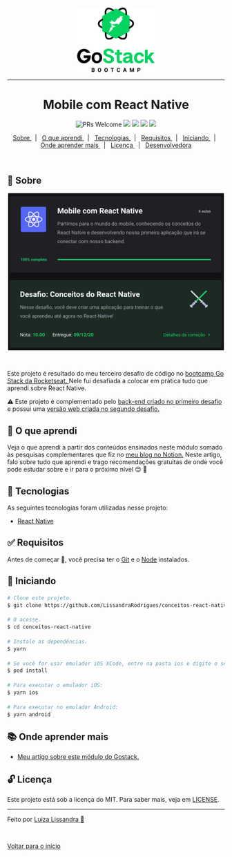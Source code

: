  <div align="center" id="top">
  <p align="center">
  	<img heigth="180px" width="180px" src="https://github.com/LissandraRodrigues/conceitos-nodejs/blob/master/go-stack.png" />
  </p>
</div>

 <hr/>

<h1 align="center"> Mobile com React Native </h1>

<p align="center">
   <img src="https://img.shields.io/badge/progress-100%25-brightgreen.svg" alt="PRs Welcome">
   <img src = "https://img.shields.io/github/issues/LissandraRodrigues/API" />
   <img src = "https://img.shields.io/github/forks/LissandraRodrigues/API" />
   <img src = "https://img.shields.io/github/stars/LissandraRodrigues/API" />
   <img src = "https://camo.githubusercontent.com/ceb264b271ea36fdd2755c5ce616adcd4e5ea503de3a8b5aa0770a71c89cfabd/68747470733a2f2f696d672e736869656c64732e696f2f6769746875622f6c6963656e73652f6c756b656d6f72616c65732f726f636b657473686f65732d72656163742d6e61746976652e737667" />
	
</p>	

<p align="center">
  <a href="#dart-sobre"> Sobre </a> &#xa0; | &#xa0; 
  <a href="#muscle-o-que-aprendi"> O que aprendi </a> &#xa0; | &#xa0; 
  <a href="#rocket-tecnologias"> Tecnologias </a> &#xa0; | &#xa0;
  <a href="#white_check_mark-requisitos"> Requisitos </a> &#xa0; | &#xa0;
  <a href="#checkered_flag-iniciando"> Iniciando </a> &#xa0; | &#xa0;
  <a href="#books-onde-aprender-mais"> Onde aprender mais </a> &#xa0; | &#xa0;
  <a href="#unlock-licença"> Licença </a> &#xa0; | &#xa0;
  <a href="https://www.linkedin.com/in/luiza-lissandra/" target="_blank"> Desenvolvedora </a>
</p>

<br>

## :dart: Sobre ##

<p align="center">

   <img align ="center" width="500px" heigth="500px" src="challenge-concluded.png"/>

</p>

<br>

Este projeto é resultado do meu terceiro desafio de código no <a href="https://rocketseat.com.br/gostack">bootcamp Go Stack da Rocketseat. </a> Nele fui desafiada a colocar em prática tudo que aprendi sobre React Native.

:warning:  Este projeto é complementado pelo <a href='https://github.com/LissandraRodrigues/conceitos-nodejs'> back-end criado no primeiro desafio </a> e possui uma <a href='https://github.com/LissandraRodrigues/conceitos-reactjs'> versão web criada no segundo desafio. </a>

## :muscle: O que aprendi ##

Veja o que aprendi a partir dos conteúdos ensinados neste módulo somado às pesquisas complementares que fiz no <a href="https://www.notion.so/Mobile-com-React-Native-9ea30f35d6ad45a5a423b1928c94d458">meu blog no Notion.</a> Neste artigo, falo sobre tudo que aprendi e trago recomendações gratuitas de onde você pode estudar sobre e ir para o próximo nível :blush: :rocket: 

## :rocket: Tecnologias ##

As seguintes tecnologias foram utilizadas nesse projeto:

- [React Native](https://reactnative.dev/)

## :white_check_mark: Requisitos ##

Antes de começar :checkered_flag:, você precisa ter o [Git](https://git-scm.com) e o [Node](https://nodejs.org/en/) instalados.

## :checkered_flag: Iniciando ##

```bash
# Clone este projeto.
$ git clone https://github.com/LissandraRodrigues/conceitos-react-native

# O acesse.
$ cd conceitos-react-native

# Instale as dependências.
$ yarn 

# Se você for usar emulador iOS XCode, entre na pasta ios e digite o seguinte comando para instalar todas as dependências iOS:
$ pod install 

# Para executar o emulador iOS:
$ yarn ios

# Para executar no emulador Android:
$ yarn android

```

## :books: Onde aprender mais ##

- <a href="https://www.notion.so/Mobile-com-React-Native-9ea30f35d6ad45a5a423b1928c94d458"> Meu artigo sobre este módulo do Gostack. </a>

## :unlock: Licença ##

Este projeto está sob a licença do MIT. Para saber mais, veja em [LICENSE](LICENSE).

<hr/>

Feito por <a href="https://www.linkedin.com/in/luiza-lissandra/" target="_blank"> Luiza Lissandra :rocket: </a>

&#xa0;

<a href="#top"> Voltar para o início </a>
